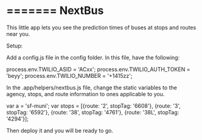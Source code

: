 =======
NextBus
=======

This little app lets you see the prediction times of buses at stops and routes
near you.

Setup:

Add a config.js file in the config folder. In this file, have the following:

process.env.TWILIO_ASID = 'ACxx';
process.env.TWILIO_AUTH_TOKEN = 'beyy';
process.env.TWILIO_NUMBER = '+1415zz';

In the .app/helpers/nextbus.js file, change the static variables to the agency,
stops, and route information to ones applicable to you.

var a = 'sf-muni';
var stops = [{route: '2', stopTag: '6608'},
             {route: '3', stopTag: '6592'},
             {route: '38', stopTag: '4761'},
             {route: '38L', stopTag: '4294'}];

Then deploy it and you will be ready to go.
